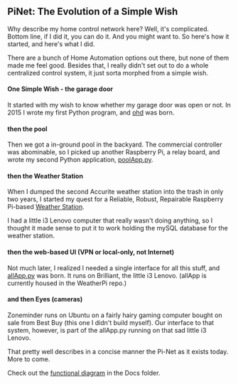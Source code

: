 ## PiNet: The Evolution of a Simple Wish

Why describe my home control network here?  Well, it's complicated.  Bottom line, if I did it, you can do it.  And you might want to.  So here's how it started, and here's what I did.

There are a bunch of Home Automation options out there, but none of them made me feel good.  Besides that, I really didn't set out to do a whole centralized control system, it just sorta morphed from a simple wish.

#### One Simple Wish - the garage door

It started with my wish to know whether my garage door was open or not.  In 2015 I wrote my first Python program, and [ohd](https://github.com/casspop/ohd) was born.

#### then the pool

Then we got a in-ground pool in the backyard.  The commercial controller was abominable, so I picked up another Raspberry Pi, a relay board, and wrote my second Python application, [poolApp.py](https://github.com/casspop/PoolControls).

#### then the Weather Station

When I dumped the second Accurite weather station into the trash in only two years, I started my quest for a Reliable, Robust, Repairable Raspberry Pi-based [Weather Station](https://github.com/casspop/Pi-based-weather-station).

I had a little i3 Lenovo computer that really wasn't doing anything, so I thought it made sense to put it to work holding the mySQL database for the weather station.  

#### then the web-based UI (VPN or local-only, not Internet)

Not much later, I realized I needed a single interface for all this stuff, and [allApp.py](https://github.com/casspop/Pi-based-weather-station/tree/master/Code/all) was born.  It runs on Brilliant, the little i3 Lenovo.  (allApp is currently housed in the WeatherPi repo.)

#### and then Eyes (cameras)

Zoneminder runs on Ubuntu on a fairly hairy gaming computer bought on sale from Best Buy (this one I didn't build myself).  Our interface to that system, however, is part of the allApp.py running on that sad little i3 Lenovo.

That pretty well describes in a concise manner the Pi-Net as it exists today.  More to come.  

Check out the [functional diagram](https://github.com/casspop/PiNet/blob/main/Docs/PiNet%20Block%20Diagram.pdf) in the Docs folder.
